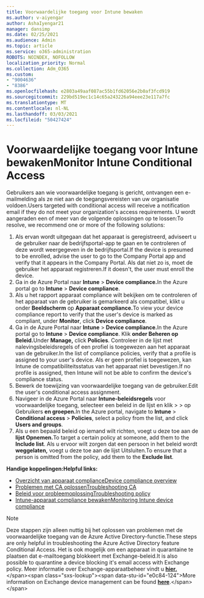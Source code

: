 ```yaml
---
title: Voorwaardelijke toegang voor Intune bewaken
ms.author: v-aiyengar
author: AshaIyengar21
manager: dansimp
ms.date: 02/25/2021
ms.audience: Admin
ms.topic: article
ms.service: o365-administration
ROBOTS: NOINDEX, NOFOLLOW
localization_priority: Normal
ms.collection: Adm_O365
ms.custom:
- "9004636"
- "8386"
ms.openlocfilehash: e2803a49aaf087ac55b1fd62056e2b0af3fcd919
ms.sourcegitcommit: 229bd519ec1c14c65a243226a94eee23e117a7fc
ms.translationtype: MT
ms.contentlocale: nl-NL
ms.lasthandoff: 03/03/2021
ms.locfileid: "50427424"
---
```

# <a name="monitor-intune-conditional-access"></a><span data-ttu-id="e0c84-102">Voorwaardelijke toegang voor Intune bewaken</span><span class="sxs-lookup"><span data-stu-id="e0c84-102">Monitor Intune Conditional Access</span></span>

<span data-ttu-id="e0c84-103">Gebruikers aan wie voorwaardelijke toegang is gericht, ontvangen een e-mailmelding als ze niet aan de toegangsvereisten van uw organisatie voldoen.</span><span class="sxs-lookup"><span data-stu-id="e0c84-103">Users targeted with conditional access will receive a notification email if they do not meet your organization's access requirements.</span></span> <span data-ttu-id="e0c84-104">U wordt aangeraden een of meer van de volgende oplossingen op te lossen:</span><span class="sxs-lookup"><span data-stu-id="e0c84-104">To resolve, we recommend one or more of the following solutions:</span></span>

1. <span data-ttu-id="e0c84-105">Als ervan wordt uitgegaan dat het apparaat is geregistreerd, adviseert u de gebruiker naar de bedrijfsportal-app te gaan en te controleren of deze wordt weergegeven in de bedrijfsportal.</span><span class="sxs-lookup"><span data-stu-id="e0c84-105">If the device is presumed to be enrolled, advise the user to go to the Company Portal app and verify that it appears in the Company Portal.</span></span> <span data-ttu-id="e0c84-106">Als dat niet zo is, moet de gebruiker het apparaat registreren.</span><span class="sxs-lookup"><span data-stu-id="e0c84-106">If it doesn't, the user must enroll the device.</span></span>
1. <span data-ttu-id="e0c84-107">Ga in de Azure Portal naar **Intune**  >  **Device compliance.**</span><span class="sxs-lookup"><span data-stu-id="e0c84-107">In the Azure portal go to **Intune** > **Device compliance**.</span></span> 
1. <span data-ttu-id="e0c84-108">Als u het rapport apparaat compliance wilt bekijken om te controleren of het apparaat van de gebruiker is gemarkeerd als compatibel, klikt u onder **Beeldscherm** op **Apparaat compliance.**</span><span class="sxs-lookup"><span data-stu-id="e0c84-108">To view your device compliance report to verify that the user's device is marked as compliant, under **Monitor**, click **Device compliance**.</span></span>
1. <span data-ttu-id="e0c84-109">Ga in de Azure Portal naar **Intune**  >  **Device compliance.**</span><span class="sxs-lookup"><span data-stu-id="e0c84-109">In the Azure portal go to **Intune** > **Device compliance**.</span></span> <span data-ttu-id="e0c84-110">Klik **onder Beheren op** **Beleid.**</span><span class="sxs-lookup"><span data-stu-id="e0c84-110">Under **Manage,** click **Policies**.</span></span> <span data-ttu-id="e0c84-111">Controleer in de lijst met nalevingsbeleidsregels of een profiel is toegewezen aan het apparaat van de gebruiker.</span><span class="sxs-lookup"><span data-stu-id="e0c84-111">In the list of compliance policies, verify that a profile is assigned to your user's device.</span></span> <span data-ttu-id="e0c84-112">Als er geen profiel is toegewezen, kan Intune de compatibiliteitsstatus van het apparaat niet bevestigen.</span><span class="sxs-lookup"><span data-stu-id="e0c84-112">If no profile is assigned, then Intune will not be able to confirm the device's compliance status.</span></span>
1. <span data-ttu-id="e0c84-113">Bewerk de toewijzing van voorwaardelijke toegang van de gebruiker.</span><span class="sxs-lookup"><span data-stu-id="e0c84-113">Edit the user's conditional access assignment.</span></span>
1. <span data-ttu-id="e0c84-114">Navigeer in de Azure Portal naar **Intune-beleidsregels** voor voorwaardelijke toegang, selecteer een beleid in de lijst en klik  >    >  op Gebruikers **en groepen.**</span><span class="sxs-lookup"><span data-stu-id="e0c84-114">In the Azure portal, navigate to **Intune** > **Conditional access** > **Policies**, select a policy from the list, and click **Users and groups**.</span></span>
1. <span data-ttu-id="e0c84-115">Als u een bepaald beleid op iemand wilt richten, voegt u deze toe aan de **lijst Opnemen.**</span><span class="sxs-lookup"><span data-stu-id="e0c84-115">To target a certain policy at someone, add them to the **Include list**.</span></span> <span data-ttu-id="e0c84-116">Als u ervoor wilt zorgen dat een persoon in het beleid wordt **weggelaten,** voegt u deze toe aan de lijst Uitsluiten.</span><span class="sxs-lookup"><span data-stu-id="e0c84-116">To ensure that a person is omitted from the policy, add them to the **Exclude list**.</span></span>

<span data-ttu-id="e0c84-117">**Handige koppelingen:**</span><span class="sxs-lookup"><span data-stu-id="e0c84-117">**Helpful links:**</span></span>

- [<span data-ttu-id="e0c84-118">Overzicht van apparaat compliance</span><span class="sxs-lookup"><span data-stu-id="e0c84-118">Device compliance overview</span></span>](https://docs.microsoft.com/intune/device-compliance-get-started)
- [<span data-ttu-id="e0c84-119">Problemen met CA oplossen</span><span class="sxs-lookup"><span data-stu-id="e0c84-119">Troubleshooting CA</span></span>](https://docs.microsoft.com/intune/troubleshoot-conditional-access)
- [<span data-ttu-id="e0c84-120">Beleid voor probleemoplossing</span><span class="sxs-lookup"><span data-stu-id="e0c84-120">Troubleshooting policy</span></span>](https://docs.microsoft.com/intune/troubleshoot-policies-in-microsoft-intune)
- [<span data-ttu-id="e0c84-121">Intune-apparaat compliance bewaken</span><span class="sxs-lookup"><span data-stu-id="e0c84-121">Monitoring Intune device compliance</span></span>](https://docs.microsoft.com/intune/compliance-policy-monitor)

> [!NOTE]
> <span data-ttu-id="e0c84-122">Deze stappen zijn alleen nuttig bij het oplossen van problemen met de voorwaardelijke toegang van de Azure Active Directory-functie.</span><span class="sxs-lookup"><span data-stu-id="e0c84-122">These steps are only helpful in troubleshooting the Azure Active Directory feature Conditional Access.</span></span> <span data-ttu-id="e0c84-123">Het is ook mogelijk om een apparaat in quarantaine te plaatsen dat e-mailtoegang blokkeert met Exchange-beleid.</span><span class="sxs-lookup"><span data-stu-id="e0c84-123">It is also possible to quarantine a device blocking it's email access with Exchange policy.</span></span> <span data-ttu-id="e0c84-124">Meer informatie over Exchange-apparaatbeheer vindt u [**hier.**](https://docs.microsoft.com/previous-versions/office/exchange-server-2010/ff959225(v=exchg.141))</span><span class="sxs-lookup"><span data-stu-id="e0c84-124">More information on Exchange device management can be found [**here**](https://docs.microsoft.com/previous-versions/office/exchange-server-2010/ff959225(v=exchg.141)).</span></span>
